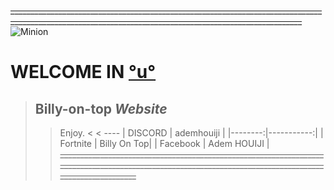 ~~_______________________________________________________________________________________________________________________________________________________~~
![Minion](https://media2.giphy.com/media/v1.Y2lkPTc5MGI3NjExeGcxeHRyeWxoMzVvbHh1eXB6eG1wNGt0bXRoYjBld3E1cWNjODZyaiZlcD12MV9pbnRlcm5hbF9naWZfYnlfaWQmY3Q9Zw/xUPGGDNsLvqsBOhuU0/giphy.webp)
# WELCOME IN [°u°](https://www.youtube.com/watch?v=tueff7E-Gt4)
> ## **Billy-on-top *Website***
> > Enjoy.
< < ----
| DISCORD | ademhouiji |
|--------:|-----------:|
| Fortnite | Billy On Top|
| Facebook | Adem HOUIJI |
~~_______________________________________________________________________________________________________________________________________________________~~
